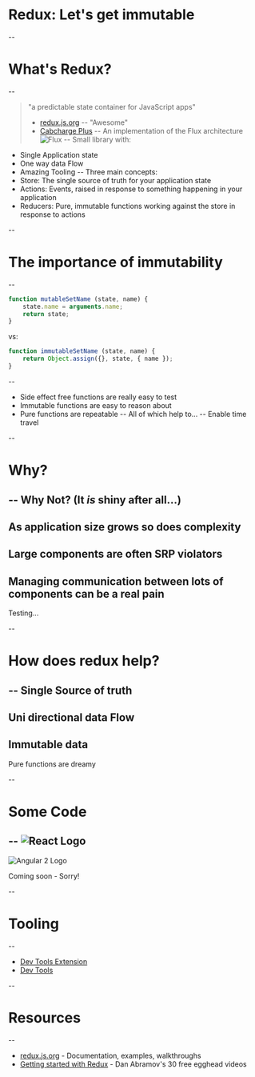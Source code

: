 # Redux: Let's get immutable


--
# What's Redux?
--
> "a predictable state container for JavaScript apps"
> - [redux.js.org](http://redux.js.org/)
--
> "Awesome" 
> - [Cabcharge Plus](https://plus.cabcharge.com)
--
An implementation of the Flux architecture
![Flux](https://facebook.github.io/flux/img/flux-simple-f8-diagram-1300w.png)
--
Small library with:
 - Single Application state
 - One way data Flow
 - Amazing Tooling
--
Three main concepts:
 - Store: The single source of truth for your application state
 - Actions: Events, raised in response to something happening in your application
 - Reducers: Pure, immutable functions working against the store in response to actions



--
# The importance of immutability
--

``` javascript
function mutableSetName (state, name) {
    state.name = arguments.name; 
    return state;
}
```
vs: 

``` javascript
function immutableSetName (state, name) {
    return Object.assign({}, state, { name });
}
```
--
 - Side effect free functions are really easy to test
 - Immutable functions are easy to reason about
 - Pure functions are repeatable
--
All of which help to...
--
Enable time travel


--
# Why?
--
Why Not? (It *is* shiny after all...)
-- 
As application size grows so does complexity
--
Large components are often SRP violators
--
Managing communication between lots of components can be a real pain
--
Testing...



--
# How does redux help?
--
Single Source of truth
--
Uni directional data Flow
--
Immutable data
--
Pure functions are dreamy


--
# Some Code
--
![React Logo](https://facebook.github.io/react/img/logo.svg)
--
![Angular 2 Logo](https://angular.io/resources/images/bios/shield-bio-placeholder.png)

Coming soon - Sorry!


--
# Tooling
--
- [Dev Tools Extension](http://zalmoxisus.github.io/redux-devtools-extension/)
- [Dev Tools](https://github.com/gaearon/redux-devtools)


--
# Resources
--
- [redux.js.org](http://redux.js.org/) - Documentation, examples, walkthroughs
- [Getting started with Redux](https://egghead.io/series/getting-started-with-redux) - Dan Abramov's 30 free egghead videos